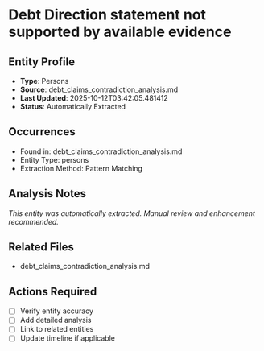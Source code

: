 # Debt Direction statement not supported by available evidence

## Entity Profile
- **Type**: Persons
- **Source**: debt_claims_contradiction_analysis.md
- **Last Updated**: 2025-10-12T03:42:05.481412
- **Status**: Automatically Extracted

## Occurrences
- Found in: debt_claims_contradiction_analysis.md
- Entity Type: persons
- Extraction Method: Pattern Matching

## Analysis Notes
*This entity was automatically extracted. Manual review and enhancement recommended.*

## Related Files
- debt_claims_contradiction_analysis.md

## Actions Required
- [ ] Verify entity accuracy
- [ ] Add detailed analysis
- [ ] Link to related entities
- [ ] Update timeline if applicable
